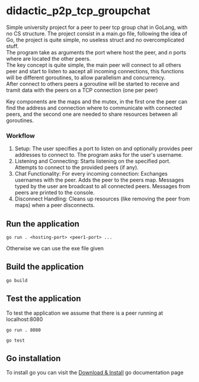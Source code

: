 # didactic_p2p_tcp_groupchat
Simple university project for a peer to peer tcp group chat in GoLang, with no CS structure. The project consist in a main.go file, following the idea of Go, the project is quite simple, no useless struct and no overcomplicated stuff. \
The program take as arguments the port where host the peer, and $n$ ports where are located the other peers. \
The key concept is quite simple, the main peer will connect to all others peer and start to listen to aacept all incoming connections, this functions will be different goroutines, to allow parallelism and concurrency. \
After connect to others peers a goroutine will be started to receive and tramit data with the peers on a TCP connection (one per peer)

Key components are the maps and the mutex, in the first one the peer can find the address and connection where to communicate with connected peers, and the second one are needed to share resources between all goroutines. 

### Workflow
1. Setup:
    The user specifies a port to listen on and optionally provides peer addresses to connect to.
    The program asks for the user's username.
2. Listening and Connecting:
    Starts listening on the specified port.
    Attempts to connect to the provided peers (if any).
3. Chat Functionality:
    For every incoming connection:
    Exchanges usernames with the peer.
    Adds the peer to the peers map.
    Messages typed by the user are broadcast to all connected peers.
    Messages from peers are printed to the console.
4. Disconnect Handling:
    Cleans up resources (like removing the peer from maps) when a peer disconnects.



## Run the application

```shell
go run . <hosting-port> <peer1-port> ...
```
Otherwise we can use the exe file given

## Build the application
```shell
go build
```

## Test the application
To test the application we assume that there is a peer running at localhost:8080

```shell
go run . 8080
```

```shell
go test
```

## Go installation
To install go you can visit the [Download & Install](https://go.dev/doc/install) go documentation page
